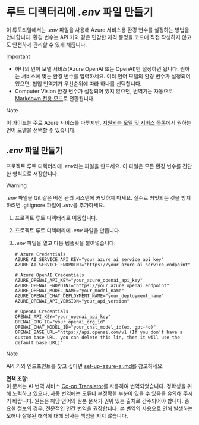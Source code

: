 <!--
CO_OP_TRANSLATOR_METADATA:
{
  "original_hash": "66029e3b67a3eb980ab8740367e91283",
  "translation_date": "2025-06-12T12:40:32+00:00",
  "source_file": "getting_started/command-line-guide/create-env-file.md",
  "language_code": "ko"
}
-->
# 루트 디렉터리에 *.env* 파일 만들기

이 튜토리얼에서는 *.env* 파일을 사용해 Azure 서비스용 환경 변수를 설정하는 방법을 안내합니다. 환경 변수는 API 키와 같은 민감한 자격 증명을 코드에 직접 작성하지 않고도 안전하게 관리할 수 있게 해줍니다.

> [!IMPORTANT]
> - 하나의 언어 모델 서비스(Azure OpenAI 또는 OpenAI)만 설정하면 됩니다. 원하는 서비스에 맞는 환경 변수를 입력하세요. 여러 언어 모델의 환경 변수가 설정되어 있으면, 협업 번역기가 우선순위에 따라 하나를 선택합니다.
> - Computer Vision 환경 변수가 설정되어 있지 않으면, 번역기는 자동으로 [Markdown 전용 모드](./markdown-only-mode.md)로 전환됩니다.

> [!NOTE]
> 이 가이드는 주로 Azure 서비스를 다루지만, [지원되는 모델 및 서비스 목록](../README.md#-supported-models-and-services)에서 원하는 언어 모델을 선택할 수 있습니다.

## *.env* 파일 만들기

프로젝트 루트 디렉터리에 *.env*라는 파일을 만드세요. 이 파일은 모든 환경 변수를 간단한 형식으로 저장합니다.

> [!WARNING]
> *.env* 파일을 Git 같은 버전 관리 시스템에 커밋하지 마세요. 실수로 커밋되는 것을 방지하려면 .gitignore 파일에 *.env*를 추가하세요.

1. 프로젝트 루트 디렉터리로 이동합니다.

1. 프로젝트 루트 디렉터리에 *.env* 파일을 만듭니다.

1. *.env* 파일을 열고 다음 템플릿을 붙여넣습니다:

    ```plaintext
    # Azure Credentials
    AZURE_AI_SERVICE_API_KEY="your_azure_ai_service_api_key"
    AZURE_AI_SERVICE_ENDPOINT="https://your_azure_ai_service_endpoint"

    # Azure OpenAI Credentials
    AZURE_OPENAI_API_KEY="your_azure_openai_api_key"
    AZURE_OPENAI_ENDPOINT="https://your_azure_openai_endpoint"
    AZURE_OPENAI_MODEL_NAME="your_model_name"
    AZURE_OPENAI_CHAT_DEPLOYMENT_NAME="your_deployment_name"
    AZURE_OPENAI_API_VERSION="your_api_version"

    # OpenAI Credentials
    OPENAI_API_KEY="your_openai_api_key"
    OPENAI_ORG_ID="your_openai_org_id"
    OPENAI_CHAT_MODEL_ID="your_chat_model_id(ex. gpt-4o)"
    OPENAI_BASE_URL="https://api.openai.com/v1 (If you don't have a custom base URL, you can delete this lin, then it will use the default base URL)"
    ```

> [!NOTE]
> API 키와 엔드포인트를 찾고 싶다면 [set-up-azure-ai.md](../set-up-azure-ai.md)를 참고하세요.

**면책 조항**:  
이 문서는 AI 번역 서비스 [Co-op Translator](https://github.com/Azure/co-op-translator)를 사용하여 번역되었습니다. 정확성을 위해 노력하고 있으나, 자동 번역에는 오류나 부정확한 부분이 있을 수 있음을 유의해 주시기 바랍니다. 원문은 해당 언어의 원본 문서가 권위 있는 출처로 간주되어야 합니다. 중요한 정보의 경우, 전문적인 인간 번역을 권장합니다. 본 번역의 사용으로 인해 발생하는 오해나 잘못된 해석에 대해 당사는 책임을 지지 않습니다.